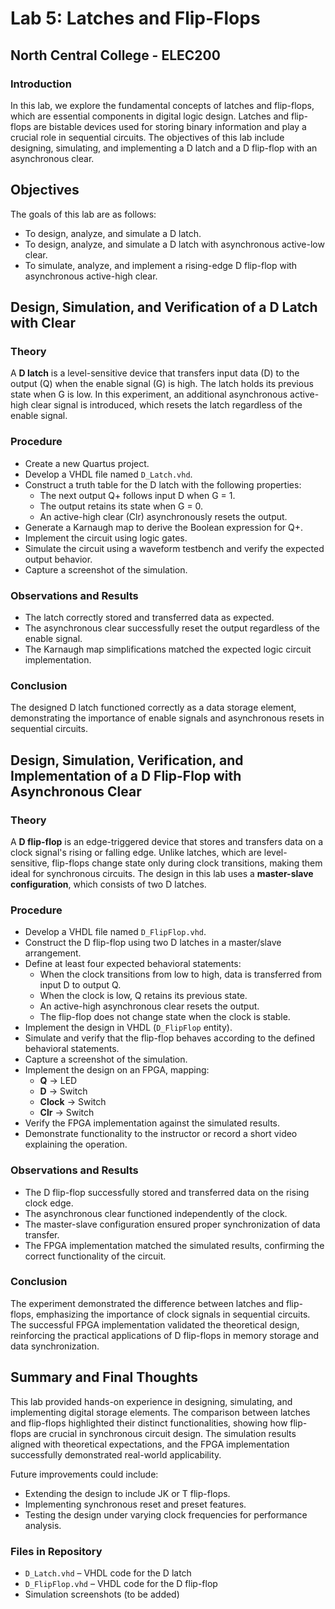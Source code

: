 # Lab 5: Latches and Flip-Flops

## North Central College - ELEC200

### Introduction
In this lab, we explore the fundamental concepts of latches and flip-flops, which are essential components in digital logic design. Latches and flip-flops are bistable devices used for storing binary information and play a crucial role in sequential circuits. The objectives of this lab include designing, simulating, and implementing a D latch and a D flip-flop with an asynchronous clear.



## Objectives
The goals of this lab are as follows:
- To design, analyze, and simulate a D latch.
- To design, analyze, and simulate a D latch with asynchronous active-low clear.
- To simulate, analyze, and implement a rising-edge D flip-flop with asynchronous active-high clear.



## Design, Simulation, and Verification of a D Latch with Clear

### Theory
A **D latch** is a level-sensitive device that transfers input data (D) to the output (Q) when the enable signal (G) is high. The latch holds its previous state when G is low. In this experiment, an additional asynchronous active-high clear signal is introduced, which resets the latch regardless of the enable signal.

### Procedure
- Create a new Quartus project.
- Develop a VHDL file named `D_Latch.vhd`.
- Construct a truth table for the D latch with the following properties:
  - The next output Q+ follows input D when G = 1.
  - The output retains its state when G = 0.
  - An active-high clear (Clr) asynchronously resets the output.
- Generate a Karnaugh map to derive the Boolean expression for Q+.
- Implement the circuit using logic gates.
- Simulate the circuit using a waveform testbench and verify the expected output behavior.
- Capture a screenshot of the simulation.

### Observations and Results
- The latch correctly stored and transferred data as expected.
- The asynchronous clear successfully reset the output regardless of the enable signal.
- The Karnaugh map simplifications matched the expected logic circuit implementation.

### Conclusion
The designed D latch functioned correctly as a data storage element, demonstrating the importance of enable signals and asynchronous resets in sequential circuits.



## Design, Simulation, Verification, and Implementation of a D Flip-Flop with Asynchronous Clear

### Theory
A **D flip-flop** is an edge-triggered device that stores and transfers data on a clock signal's rising or falling edge. Unlike latches, which are level-sensitive, flip-flops change state only during clock transitions, making them ideal for synchronous circuits. The design in this lab uses a **master-slave configuration**, which consists of two D latches.

### Procedure
- Develop a VHDL file named `D_FlipFlop.vhd`.
- Construct the D flip-flop using two D latches in a master/slave arrangement.
- Define at least four expected behavioral statements:
  - When the clock transitions from low to high, data is transferred from input D to output Q.
  - When the clock is low, Q retains its previous state.
  - An active-high asynchronous clear resets the output.
  - The flip-flop does not change state when the clock is stable.
- Implement the design in VHDL (`D_FlipFlop` entity).
- Simulate and verify that the flip-flop behaves according to the defined behavioral statements.
- Capture a screenshot of the simulation.
- Implement the design on an FPGA, mapping:
  - **Q** → LED
  - **D** → Switch
  - **Clock** → Switch
  - **Clr** → Switch
- Verify the FPGA implementation against the simulated results.
- Demonstrate functionality to the instructor or record a short video explaining the operation.

### Observations and Results
- The D flip-flop successfully stored and transferred data on the rising clock edge.
- The asynchronous clear functioned independently of the clock.
- The master-slave configuration ensured proper synchronization of data transfer.
- The FPGA implementation matched the simulated results, confirming the correct functionality of the circuit.

### Conclusion
The experiment demonstrated the difference between latches and flip-flops, emphasizing the importance of clock signals in sequential circuits. The successful FPGA implementation validated the theoretical design, reinforcing the practical applications of D flip-flops in memory storage and data synchronization.



## Summary and Final Thoughts
This lab provided hands-on experience in designing, simulating, and implementing digital storage elements. The comparison between latches and flip-flops highlighted their distinct functionalities, showing how flip-flops are crucial in synchronous circuit design. The simulation results aligned with theoretical expectations, and the FPGA implementation successfully demonstrated real-world applicability.

Future improvements could include:
- Extending the design to include JK or T flip-flops.
- Implementing synchronous reset and preset features.
- Testing the design under varying clock frequencies for performance analysis.

### Files in Repository
- `D_Latch.vhd` – VHDL code for the D latch
- `D_FlipFlop.vhd` – VHDL code for the D flip-flop
- Simulation screenshots (to be added)

